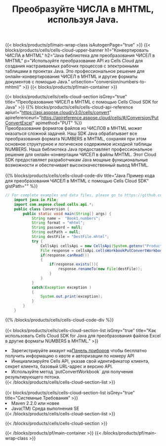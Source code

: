 ﻿---
title:  Преобразуйте ЧИСЛА в MHTML, используя Java.
description:  Использование Cloud SDK Aspose.Cells for Java для преобразования файла формата NUMBERS в файл формата MHTML.
---
{{< blocks/products/pf/main-wrap-class isAutogenPage="true" >}}
{{< blocks/products/cells/cells-cloud-upper-banner h1="Конвертировать ЧИСЛА в MHTML" h2="Java библиотека для преобразования ЧИСЕЛ в MHTML" p="Используйте преобразование API из Cells Cloud для создания настраиваемых рабочих процессов с электронными таблицами в проектах Java. Это профессиональное решение для онлайн-конвертирования ЧИСЕЛ в MHTML и другие форматы документов с помощью Java." urlsection="conversion/numbers-to-mhtml/" >}}
{{< blocks/products/pf/main-container >}}

{{< blocks/products/cells/cells-cloud-section isGrey="true" title="Преобразование ЧИСЕЛ в MHTML с помощью Cells Cloud SDK for Java" >}}
{{% blocks/products/cells/cells-cloud-api-reference apiurl="https://api.aspose.cloud/v3.0/cells/convert" apireferenceurl="https://apireference.aspose.cloud/cells/#/Conversion/PutConvertExcel" apimethod="PUT" %}}
<br/>
Преобразование форматов файлов из ЧИСЛОВ в MHTML может оказаться сложной задачей. Наш SDK Java обрабатывает все преобразования формата NUMBERS в MHTML, сохраняя при этом основное структурное и логическое содержимое исходной таблицы NUMBERS. Наша библиотека Java предоставляет профессиональное решение для онлайн-конвертации ЧИСЕЛ в файлы MHTML. Этот Cloud SDK предоставляет разработчикам Java мощные функциональные возможности и обеспечивает высококачественный вывод MHTML.
<br/>
<br/>
{{% blocks/products/cells/cells-cloud-code-div title="Java Пример кода для преобразования ЧИСЕЛ в MHTML с помощью Cells Cloud SDK" gistPath="" %}}
 
```java
// For complete examples and data files, please go to https://github.com/aspose-cells-cloud/aspose-cells-cloud-java/
    import java.io.File;
    import com.aspose.cloud.cells.api.*;
    public class Conversion {
        public static void main(String[] args) {
            String name =  "Book1.numbers";
            String format = "mhtml";
            String password = null;
            String outPath = null;
            String destFile = "DestFile.mhtml";
            try {
                CellsApi cellsApi = new CellsApi(System.getenv("ProductClientId"), System.getenv("ProductClientSecret"));
                File response = cellsApi.cellsWorkbookPutConvertWorkbook(new File(name), format, password, outPath, null,null);            
                if(response.canRead())
                {
                    if(response.exists()){
                        response.renameTo(new File(destFile));
                    }                
                }
            }
            catch(Exception exception )
            {
                System.out.print(exception);
            }
        }
    }
```
 
{{% /blocks/products/cells/cells-cloud-code-div %}}
<br/>
<br/>
{{< blocks/products/cells/cells-cloud-section-list isGrey="true" title="Как использовать Cells Cloud SDK for Java для преобразования файлов Excel в другие форматы NUMBERS в MHTML." >}}
<li> Зарегистрируйте аккаунт на<a href="https://dashboard.aspose.cloud/">Панель приборов</a> чтобы бесплатно получить информацию о квоте и авторизации по номеру API</li>
<li>Инициализируйте Cells API, указав свой идентификатор клиента, секрет клиента, базовый URL-адрес и версию API.</li>
<li>Используйте метод `putConvertWorkbook` для получения результирующего потока.</li>
{{< /blocks/products/cells/cells-cloud-section-list >}}
<br/>
<br/>
{{< blocks/products/cells/cells-cloud-section-list isGrey="true" title="Системные Требования" >}}
<li>Maven 2.2.0 или новее</li>
<li>Java(TM) Среда выполнения SE</li>
{{< /blocks/products/cells/cells-cloud-section-list >}}

{{< /blocks/products/cells/cells-cloud-section >}}

{{< /blocks/products/pf/main-container >}}
{{< /blocks/products/pf/main-wrap-class >}}
